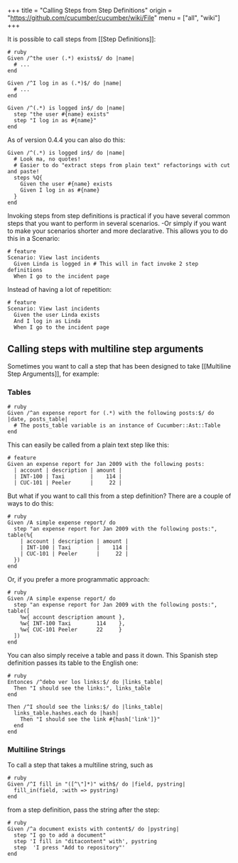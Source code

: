 +++
title = "Calling Steps from Step Definitions"
origin = "https://github.com/cucumber/cucumber/wiki/File"
menu = ["all", "wiki"]
+++

It is possible to call steps from \[\[Step Definitions\]\]:

    # ruby
    Given /^the user (.*) exists$/ do |name|
      # ...
    end

    Given /^I log in as (.*)$/ do |name|
      # ...
    end

    Given /^(.*) is logged in$/ do |name|
      step "the user #{name} exists"
      step "I log in as #{name}"
    end

As of version 0.4.4 you can also do this:

    Given /^(.*) is logged in$/ do |name|
      # Look ma, no quotes!
      # Easier to do "extract steps from plain text" refactorings with cut and paste!
      steps %Q{
        Given the user #{name} exists
        Given I log in as #{name}
      }
    end

Invoking steps from step definitions is practical if you have several common steps that you want to perform in several scenarios. -Or simply if you want to make your scenarios shorter and more declarative. This allows you to do this in a Scenario:

    # feature
    Scenario: View last incidents
      Given Linda is logged in # This will in fact invoke 2 step definitions
      When I go to the incident page

Instead of having a lot of repetition:

    # feature
    Scenario: View last incidents
      Given the user Linda exists
      And I log in as Linda
      When I go to the incident page

Calling steps with multiline step arguments
-------------------------------------------

Sometimes you want to call a step that has been designed to take \[\[Multiline Step Arguments\]\], for example:

### Tables

    # ruby
    Given /^an expense report for (.*) with the following posts:$/ do |date, posts_table|
      # The posts_table variable is an instance of Cucumber::Ast::Table
    end

This can easily be called from a plain text step like this:

    # feature
    Given an expense report for Jan 2009 with the following posts:
      | account | description | amount |
      | INT-100 | Taxi        |    114 |
      | CUC-101 | Peeler      |     22 |

But what if you want to call this from a step definition? There are a couple of ways to do this:

    # ruby
    Given /A simple expense report/ do
      step "an expense report for Jan 2009 with the following posts:", table(%{
        | account | description | amount |
        | INT-100 | Taxi        |    114 |
        | CUC-101 | Peeler      |     22 |
      })
    end

Or, if you prefer a more programmatic approach:

    # ruby
    Given /A simple expense report/ do
      step "an expense report for Jan 2009 with the following posts:", table([
        %w{ account description amount },
        %w{ INT-100 Taxi        114    },
        %w{ CUC-101 Peeler      22     }
      ])
    end

You can also simply receive a table and pass it down. This Spanish step definition passes its table to the English one:

    # ruby
    Entonces /^debo ver los links:$/ do |links_table|
      Then "I should see the links:", links_table
    end

    Then /^I should see the links:$/ do |links_table|
      links_table.hashes.each do |hash|
        Then "I should see the link #{hash['link']}"
      end
    end

### Multiline Strings

To call a step that takes a multiline string, such as

    # ruby
    Given /^I fill in "([^\"]*)" with$/ do |field, pystring|
      fill_in(field, :with => pystring)
    end

from a step definition, pass the string after the step:

    # ruby
    Given /^a document exists with content$/ do |pystring|
      step "I go to add a document"
      step 'I fill in "ditacontent" with', pystring
      step  'I press "Add to repository"'
    end
